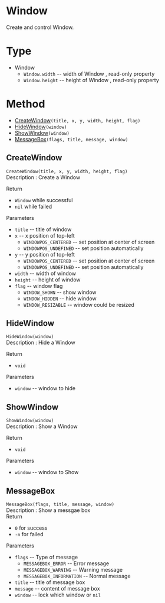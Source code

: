 # Window
Create and control Window.

# Type
* Window
  * ``Window.width`` -- width of Window , read-only property
  * ``Window.height`` -- height of Window , read-only property

# Method
* [CreateWindow](#CreateWindow)``(title, x, y, width, height, flag)``  
* [HideWindow](#HideWindow)``(window)``   
* [ShowWindow](#ShowWindow)``(window)``  
* [MessageBox](#MessageBox)``(flags, title, message, window)``   

## CreateWindow  
``CreateWindow(title, x, y, width, height, flag)``  
Description : Create a Window  

Return  
* ``Window`` while successful
* ``nil`` while failed

Parameters
* ``title`` -- title of window  
* ``x`` -- x position of top-left
  * ``WINDOWPOS_CENTERED`` -- set position at center of screen
  * ``WINDOWPOS_UNDEFINED`` -- set position automatically
* ``y`` -- y position of top-left
  * ``WINDOWPOS_CENTERED`` -- set position at center of screen
  * ``WINDOWPOS_UNDEFINED`` -- set position automatically
* ``width`` -- width of window  
* ``height`` -- height of window  
* ``flag`` -- window flag  
  * ``WINDOW_SHOWN``  -- show window
  * ``WINDOW_HIDDEN`` -- hide window
  * ``WINDOW_RESIZABLE`` -- window could be resized

## HideWindow
``HideWindow(window)``  
Description : Hide a Window  

Return   
* ``void``  

Parameters
* ``window`` -- window to hide  

## ShowWindow
``ShowWindow(window)``  
Description : Show a Window  

Return   
* ``void``  

Parameters
* ``window`` -- window to Show

## MessageBox
``MessageBox(flags, title, message, window)``  
Description : Show a messgae box  
Return   
* ``0``  for success
* ``-n`` for failed

Parameters
* ``flags`` -- Type of message  
  * ``MESSAGEBOX_ERROR`` -- Error message  
  * ``MESSAGEBOX_WARNING``  -- Warning message  
  * ``MESSAGEBOX_INFORMATION`` -- Normal message  
* ``title`` -- title of message box
* ``message`` -- content of message box
* ``window`` -- lock which window or ``nil``